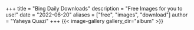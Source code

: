 +++
title = "Bing Daily Downloads"
description = "Free Images for you to use!"
date = "2022-06-20"
aliases = ["free", "images", "download"]
author = "Yaheya Quazi"
+++
{{< image-gallery gallery_dir="album" >}}